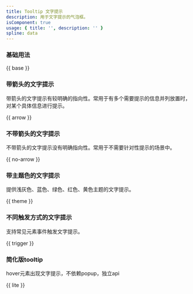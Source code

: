 ```yaml
---
title: Tooltip 文字提示
description: 用于文字提示的气泡框。
isComponent: true
usage: { title: '', description: '' }
spline: data
---
```


### 基础用法

{{ base }}
### 带箭头的文字提示

带箭头的文字提示有较明确的指向性。常用于有多个需要提示的信息并列放置时，对某个具体信息进行提示。

{{ arrow }}

### 不带箭头的文字提示

不带箭头的文字提示没有明确指向性。常用于不需要针对性提示的场景中。 

{{ no-arrow }}

### 带主题色的文字提示

提供浅灰色、蓝色、绿色、红色、黄色主题的文字提示。

{{ theme }}
### 不同触发方式的文字提示

支持常见元素事件触发文字提示。

{{ trigger }}

### 简化版tooltip

hover元素出现文字提示，不依赖popup，独立api

{{ lite }}
